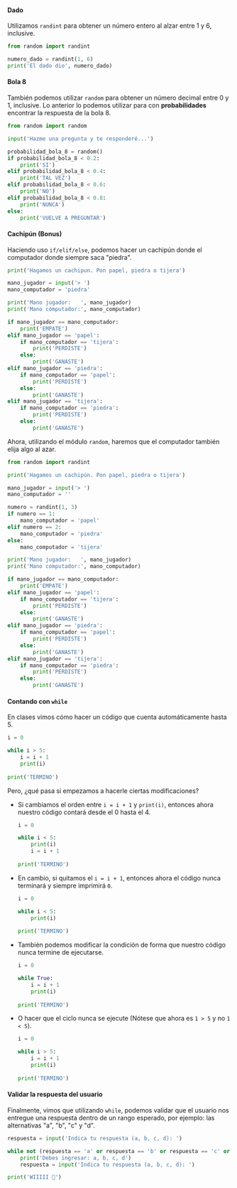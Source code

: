 #### Dado

Utilizamos `randint` para obtener un número entero al alzar entre 1 y 6, inclusive.

```python
from random import randint

numero_dado = randint(1, 6)
print('El dado dio', numero_dado)
```

#### Bola 8

También podemos utilizar `random` para obtener un número decimal entre 0 y 1, inclusive. Lo anterior lo podemos utilizar para con **probabilidades** encontrar la respuesta de la bola 8.

```python
from random import random

input('Hazme una pregunta y te responderé...')

probabilidad_bola_8 = random()
if probabilidad_bola_8 < 0.2:
    print('SI')
elif probabilidad_bola_8 < 0.4:
    print('TAL VEZ')
elif probabilidad_bola_8 < 0.6:
    print('NO')
elif probabilidad_bola_8 < 0.8:
    print('NUNCA')
else:
    print('VUELVE A PREGUNTAR')
```

#### Cachipún (Bonus)

Haciendo uso `if/elif/else`, podemos hacer un cachipún donde el computador donde siempre saca "piedra".
```python
print('Hagamos un cachipun. Pon papel, piedra o tijera')

mano_jugador = input('> ')
mano_computador = 'piedra'

print('Mano jugador:   ', mano_jugador)
print('Mano computador:', mano_computador)

if mano_jugador == mano_computador:
    print('EMPATE')
elif mano_jugador == 'papel':
    if mano_computador == 'tijera':
        print('PERDISTE')
    else:
        print('GANASTE')
elif mano_jugador == 'piedra':
    if mano_computador == 'papel':
        print('PERDISTE')
    else:
        print('GANASTE')
elif mano_jugador == 'tijera':
    if mano_computador == 'piedra':
        print('PERDISTE')
    else:
        print('GANASTE')
```

Ahora, utilizando el módulo `random`, haremos que el computador también elija algo al azar.
```python
from random import randint

print('Hagamos un cachipún. Pon papel, piedra o tijera')

mano_jugador = input('> ')
mano_computador = ''

numero = randint(1, 3)
if numero == 1:
    mano_computador = 'papel'
elif numero == 2:
    mano_computador = 'piedra'
else:
    mano_computador = 'tijera'

print('Mano jugador:   ', mano_jugador)
print('Mano computador:', mano_computador)

if mano_jugador == mano_computador:
    print('EMPATE')
elif mano_jugador == 'papel':
    if mano_computador == 'tijera':
        print('PERDISTE')
    else:
        print('GANASTE')
elif mano_jugador == 'piedra':
    if mano_computador == 'papel':
        print('PERDISTE')
    else:
        print('GANASTE')
elif mano_jugador == 'tijera':
    if mano_computador == 'piedra':
        print('PERDISTE')
    else:
        print('GANASTE')
``` 

#### Contando con `while`

En clases vimos cómo hacer un código que cuenta automáticamente hasta 5.
```python
i = 0

while i > 5:
    i = i + 1
    print(i)
    
print('TERMINO')
```

Pero, ¿qué pasa si empezamos a hacerle ciertas modificaciones?
* Si cambiamos el orden entre `i = i + 1` y `print(i)`, entonces ahora nuestro código contará desde el 0 hasta el 4.
    ```python
    i = 0

    while i < 5:
        print(i)
        i = i + 1
        
    print('TERMINO')
    ```

* En cambio, si quitamos el `i = i + 1`, entonces ahora el código nunca terminará y siempre imprimirá `0`.
    ```python
    i = 0

    while i < 5:
        print(i)
        
    print('TERMINO')
    ```

* También podemos modificar la condición de forma que nuestro código nunca termine de ejecutarse.
    ```python
    i = 0

    while True:
        i = i + 1
        print(i)
        
    print('TERMINO')
    ```

* O hacer que el ciclo nunca se ejecute (Nótese que ahora es `1 > 5` y no `1 < 5`).

    ```python
    i = 0

    while i > 5:
        i = i + 1
        print(i)
        
    print('TERMINO')
    ```

#### Validar la respuesta del usuario

Finalmente, vimos que utilizando `while`, podemos validar que el usuario nos entregue una respuesta dentro de un rango esperado, por ejemplo: las alternativas "a", "b", "c" y "d".
```python
respuesta = input('Indica tu respuesta (a, b, c, d): ')

while not (respuesta == 'a' or respuesta == 'b' or respuesta == 'c' or respuesta == 'd'):
    print('Debes ingresar: a, b, c, d')
    respuesta = input('Indica tu respuesta (a, b, c, d): ')

print('WIIIII 🚀')
```